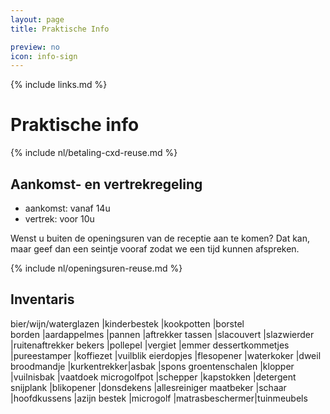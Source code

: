 ```yaml
---
layout: page
title: Praktische Info

preview: no
icon: info-sign
---
```


{% include links.md %}

# Praktische info

{% include nl/betaling-cxd-reuse.md %}

## Aankomst- en vertrekregeling

- aankomst: vanaf 14u 
- vertrek: voor 10u

Wenst u buiten de openingsuren van de receptie aan te komen? Dat kan, maar geef dan een seintje vooraf zodat we een tijd kunnen afspreken.

{% include nl/openingsuren-reuse.md %}

## Inventaris

bier/wijn/waterglazen  |kinderbestek |kookpotten     |borstel                              
borden                 |aardappelmes |pannen         |aftrekker
tassen                 |slacouvert   |slazwierder    |ruitenaftrekker
bekers                 |pollepel     |vergiet        |emmer
dessertkommetjes       |pureestamper |koffiezet      |vuilblik
eierdopjes             |flesopener   |waterkoker     |dweil
broodmandje            |kurkentrekker|asbak          |spons
groentenschalen        |klopper      |vuilnisbak     |vaatdoek
microgolfpot           |schepper     |kapstokken     |detergent
snijplank              |blikopener   |donsdekens     |allesreiniger
maatbeker              |schaar       |hoofdkussens   |azijn
bestek                 |microgolf    |matrasbeschermer|tuinmeubels
